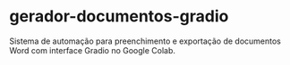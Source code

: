 # gerador-documentos-gradio
Sistema de automação para preenchimento e exportação de documentos Word com interface Gradio no Google Colab.
